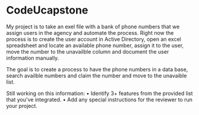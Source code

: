 # CodeUcapstone
My project is to take an exel file with a bank of phone numbers that we assign users in the agency and automate the process. Right now the process is to create the user account in Active Directory, open an excel spreadsheet and locate an available phone number, assign it to the user, move the number to the unavailble column and document the user information manually.

The goal is to create a process to have the phone numbers in a data base, search availble numbers and claim the number and move to the unavaible list.

Still working on this information: • Identify 3+ features from the provided list that you've integrated. • Add any special instructions for the reviewer to run your project.
